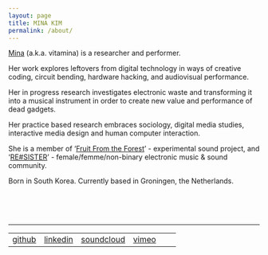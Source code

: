```yaml
---
layout: page
title: MINA KIM
permalink: /about/
---
```



<a href="http://mina-vitamina.net/" target="blank">Mina</a> (a.k.a. vitamina) is a researcher and performer.<br>

Her work explores leftovers from digital technology in ways of creative coding, circuit bending, hardware hacking, and audiovisual performance.<br>

Her in progress research investigates electronic waste and transforming it into a musical instrument in order to create new value and performance of dead gadgets.<br>

Her practice based research embraces sociology, digital media studies, interactive media design and human computer interaction.<br>

She is a member of ‘<a href="https://fruitfromtheforest.com/" target="blank">Fruit From the Forest</a>’ - experimental sound project, and ‘<a href="https://www.facebook.com/resister.worm/" target="blank">RE#SISTER</a>’ - female/femme/non-binary electronic music & sound community.<br>

Born in South Korea. Currently based in Groningen, the Netherlands.
<br><br>


<!-- <address>
  <a href="mailto:lucid2713@gmail.com"><span class="icon email"></span>contact me</a>
</address> -->

<!-- <div id="email">lucid2713@gmail.com</div> -->

<br/><br/>
<hr>
<table id="other_links">
<tr>
<td><a href="http://github.com/lucid2713" target="blank"><span class="icon github"></span>github</a></td>
<td><a href="https://www.linkedin.com/in/mina-kim-66b849156/" target="blank"><span class="icon linkedin"></span>linkedin</a></td>
<td><a href="https://soundcloud.com/mina-vitamina" target="blank"><span class="icon soundcloud"></span>soundcloud</a></td>
<td><a href="https://vimeo.com/vitamina" target="blank"><span class="icon vimeo"></span>vimeo</a></td>
<td><a href="https://www.facebook.com/mina.kim.vitamina" target="blank"><span class="icon facebook"></span></a></td>
<td><address><a href="mailto:lucid2713@gmail.com"><span class="icon email"></span></a></address></td>
</tr>
</table>
